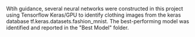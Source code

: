 Wtih guidance, several neural networks were constructed in this project using Tensorflow Keras/GPU to identify clothing images from the 
keras database tf.keras.datasets.fashion_mnist. The best-performing model was identified and reported in the "Best Model" folder.

